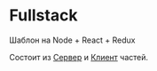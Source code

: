 # Fullstack

Шаблон на Node + React + Redux

Состоит из [Сервер](./server/api.md) и [Клиент](./client/client.md) частей.
